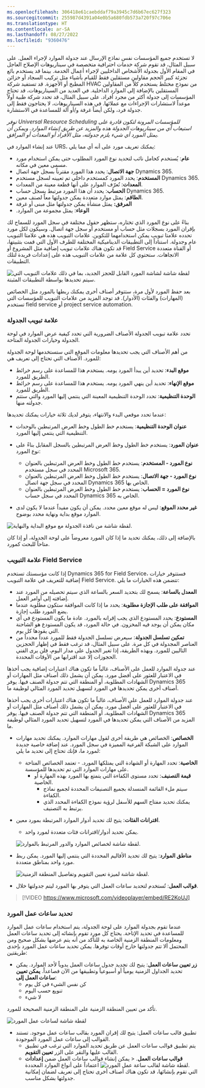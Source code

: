 ```yaml
---
ms.openlocfilehash: 306418e61caebddaf79a3945c7d6b67ec627f323
ms.sourcegitcommit: 255987d4391a04e0b5a680fdb573a720f97c706e
ms.translationtype: HT
ms.contentlocale: ar-SA
ms.lasthandoff: 08/27/2022
ms.locfileid: "9360476"
---
```

لا تستخدم جميع المؤسسات نفس نماذج الإرسال عند جدولة الموارد لإجراء العمل.  على سبيل المثال، قد تقوم شركة خدمات احترافية متخصصة في سيناريوهات الإصلاح العاجل في المقام الأول بجدولة الأشخاص الداخليين لإجراء أعمال الخدمة.  بينما قد يستخدم بائع تجزئة كبير الحجم مقاولين مستقلين فقط للقيام بأشياء مثل تركيب السجاد أو خزائن المطبخ أو الأجهزة. قد تستفيد شركة HVAC من نموذج مختلط يستخدم كلاً من المقاولين المستقلين بالإضافة إلى الموارد الداخلية.  في العديد من السيناريوهات، قد تحتاج المؤسسات إلى جدولة أكثر من مجرد أفراد.  على سبيل المثال، قد تحدد شركة طبية أولاً موعداً لاستشارات الإجراءات مع عملائها.  في هذه السيناريوهات، لا يحتاجون فقط إلى جدولة فرد، ولكن أيضاً غرفة و/أو آلة للمساعدة في الاستشارة.

*توفر Universal Resource Scheduling للمؤسسات المرونة لتكون قادرة على استيعاب أي من سيناريوهات الجدولة هذه والمزيد عن طريق إنشاء الموارد. ويمكن أن يمثل المورد أي شيء يلزم جدولته، مثل الأفراد أو المعدات أو المرافق.*   

عند إنشاء الموارد في URS، يمكنك تعريف مورد على أنه أي مما يلي:

- **عام**: يُستخدم كحامل نائب لتحديد نوع المورد المطلوب حتى يمكن استخدام مورد مسمى معين في مكانه.
- **جهة الاتصال**: يحدد هذا المورد مقترناً بسجل جهة اتصال Dynamics 365.
- **المستخدم**: يحدد المورد كمستخدم داخلي تم تعيينه لسجل مستخدم Dynamics 365.
- **المعدات**: تُعرّف الموارد على أنها قطعة معينة من المعدات.
- **الحساب**: يحدد أن هذا المورد مرتبط بسجل حساب Dynamics 365.
- **الطاقم‬**: يمثل موارد متعددة يمكن جدولتها معاً لصنف معين.
- **المرفق:** يمثل منشأة يمكن جدولتها مثل مبنى أو غرفة
- **الوعاء‬‏‫**: يمثل مجموعة من الموارد.

بناءً على نوع المورد الذي تختاره، ستظهر حقول مختلفة في سجل المورد للسماح لك بإقران المورد بسجلات مثل حساب أو مستخدم أو سجل جهة اتصال. وسيكون لكل مورد تحدده علامتا تبويب يمكن استخدامهما للتكوين. علامات التبويب هذه هي علامتا التبويب عام وجدولة. استناداً إلى التطبيقات الديناميكية المختلفة للطرف الأول التي قمت بتثبيتها، قد تكون هناك علامات تبويب إضافية مثل المشروع أو Field Service أو القناة متعددة الاتجاهات.  ستحتوي كل علامة من علامات التبويب هذه على إعدادات فريدة لتلك التطبيقات.  

![لقطة شاشة لشاشة المورد القابل للحجز الجديد، بما في ذلك علامات التبويب التي سيتم تحديدها بواسطة التطبيقات المثبتة.](../media/urs-3-new-resource.png)

بعد حفظ المورد لأول مرة، ستتوفر أصناف أخرى يمكنك ربطها بالمورد مثل الخصائص (المهارات) والفئات (الأدوار). قد توجد المزيد من علامات التبويب للمؤسسات التي تستخدم field service أو project service automation.

### <a name="scheduling-tab"></a>علامة تبويب الجدولة

تحدد علامة تبويب الجدولة الأصناف الضرورية التي تحدد كيفية عرض الموارد في لوحة الجدولة وخيارات الجدولة المتاحة.

من أهم الأصناف التي يجب تحديدها معلومات الموقع التي ستستخدمها لوحة الجدولة للمورد. الأصناف التي تحتاج إلى تعريف هي:

- **موقع البدء**: تحديد أين يبدأ المورد يومه. يستخدم هذا للمساعدة على رسم خرائط الطريق للمورد.
- **موقع الإنهاء**: تحديد أين ينهي المورد يومه. يستخدم هذا للمساعدة على رسم خرائط الطريق للمورد.
- **الوحدة التنظيمية**: تحدد الوحدة التنظيمية المعينة التي ينتمي إليها المورد والتي ستتم جدولته منها.

عندما تحدد موقعي البدء والانتهاء، يتوفر لديك ثلاثة خيارات يمكنك تحديدها:

- **عنوان الوحدة التنظيمية**: يستخدم خط الطول وخط العرض المرتبطين بالوحدات التنظيمية التي ينتمي إليها المورد.
- **عنوان المورد**: يستخدم خط الطول وخط العرض المرتبطين بالسجل المقابل بناءً على نوع المورد:
  - **نوع المورد - المستخدم**: يستخدم خط الطول وخط العرض المرتبطين بالعنوان المحدد في سجل مستخدم Microsoft 365.
  - **نوع المورد - جهة الاتصال**: يستخدم خط الطول وخط العرض المرتبطين بالعنوان المحدد في سجل جهة اتصال Dynamics 365 الخاص بها.
  - **نوع المورد = الحساب**: يستخدم خط الطول وخط العرض المرتبطين بالعنوان المحدد في سجل حساب Dynamics 365 الخاص به.

- **غير محدد الموقع**: ليس له موقع معين محدد. يمكن أن يكون مفيداً عندما لا يكون لدى الموارد موقع بداية ونهاية محدد بوضوح.

![لقطة شاشة من نافذة الجدولة مع موقع البداية والنهاية.](../media/URS-Unit3-1.png)

بالإضافة إلى ذلك، يمكنك تحديد ما إذا كان المورد معروضاً على لوحة الجدولة، أو إذا كان متاحاً للبحث كمورد.

### <a name="field-service-tab"></a>علامة التبويب Field Service

إذا كانت مؤسستك تستخدم Dynamics 365 for Field Service، فستتوفر خيارات إضافية للتعريف في علامة التبويب Field Service. تتضمن هذه الخيارات ما يلي:
-   **المعدل بالساعة**: يسمح لك بتحديد السعر بالساعة الذي سيتم تحصيله من المورد عند إضافته إلى أوامر العمل.  
-   **الموافقة على طلب الإجازة مطلوبة‬**: يحدد ما إذا كانت الموافقة ستكون مطلوبة عندما يضع المورد طلب إجازة.  
-   **المستودع**: يحدد المستودع الذي يجب إقرانه بالمورد.  عادة ما يكون المستودع في أي مكان يمكن أن يوجد فيه المخزون.  في حالة المورد، قد يكون المستودع هو الشاحنة التي يقودها كل يوم.  
-   **تمكين تسلسل الجدولة‬**: سيعرض تسلسل الجدولة فقط للمورد عدداً محدداً من العناصر المجدولة في كل مرة.  على سبيل المثال، قد ترغب فقط في إظهار الحجزين التاليين للمورد.  وبهذه الطريقة، إذا تغير الجدول على مدار اليوم، فلن يرى الفني الحجوزات إلا عند اقترابها من الأوقات المحددة.

عند جدولة الموارد للعمل على الأصناف، غالباً ما تكون هناك اعتبارات إضافية يجب أخذها في الاعتبار للعثور على أفضل مورد.  يمكن أن يشمل ذلك أصناف مثل المهارات أو الشهادات المطلوبة، أو المنطقة التي تتم جدولة الصنف فيها.  يوفر Dynamics 365 أصناف أخرى يمكن تحديدها في المورد لتسهيل تحديد المورد المثالي لوظيفة ما.  

عند جدولة الموارد للعمل على الأصناف، غالباً ما تكون هناك اعتبارات أخرى يجب أخذها في الاعتبار للعثور على أفضل مورد. يمكن أن يشمل ذلك أصناف مثل المهارات أو الشهادات المطلوبة، أو المنطقة التي تتم جدولة الصنف فيها. يوفر Dynamics 365 المزيد من الأصناف التي يمكن تحديدها في المورد لتسهيل تحديد المورد المثالي لوظيفة ما.

- **الخصائص**: الخصائص هي طريقة أخرى لقول مهارات الموارد. يمكنك تحديد مهارات الموارد على الشبكة الفرعية المميزة في سجل المورد. عند إضافة خاصية جديدة لمورد ما، فإنك تحتاج إلى تحديد ما يلي:
  - **الخاصية**: تحدد المهارة أو الشهادة التي يمتلكها المورد.
        -   تعتمد الخصائص المتاحة على مهارات الموارد التي تم تحديدها للمؤسسة.
    -   **قيمة التصنيف**: تحدد مستوى الكفاءة التي يتمتع بها المورد بهذه المهارة أو الخاصية.
        -   سيتم ملء القائمة المنسدلة بجميع التصنيفات المحددة لجميع نماذج الكفاءة.
        -   يمكنك تحديد مفتاح السهم للأسفل لرؤية نموذج الكفاءة المحدد الذي يرتبط به التصنيف.
-   **اقترانات الفئات**: يتيح لك تحديد أدوار الموارد المرتبطة بمورد معين.
    -   يمكن تحديد أدوار/اقترانات فئات متعددة لمورد واحد.

    ![لقطة شاشة لخصائص الموارد والدور المرتبط بالموارد.](../media/urs-3-skills.png)

-   **مناطق الموارد**: يتيح لك تحديد الأقاليم المحددة التي ينتمي إليها المورد. يمكن ربط مورد واحد بمناطق متعددة.

    ![لقطة شاشة لميزة تعيين التقويم وتفاصيل المنطقة الزمنية.](../media/urs-3-territory.png)

-   **قوالب العمل**: تُستخدم لتحديد ساعات العمل التي يتوفر بها المورد ليتم جدولتها خلال.

> [!VIDEO https://www.microsoft.com/videoplayer/embed/RE2KoUJ]

### <a name="defining-a-resources-work-hours"></a>تحديد ساعات عمل المورد

عندما تقوم بجدولة الموارد على لوحة الجدولة، يتم استخدام ساعات عمل الموارد للمساعدة في تحديد الإتاحة. يحتاج كل مورد تقوم بإنشائه إلى تحديد ساعات العمل ومعلومات المنطقة الزمنية الخاصة به للتأكد من أنه يتم عرضها بشكل صحيح ومن المحتمل ألا تتم جدولتها خارج أوقات توفرها. يمكن تحديد ساعات عمل المورد بإحدى طريقتين:

-   **زر تعيين ساعات العمل**: يتيح لك تحديد جدول ساعات العمل يدوياً لأحد الموارد. يمكن تحديد الجداول الزمنية يومياً أو أسبوعياً وتطبيقها من الآن فصاعداً.
    **يمكن تعيين ساعات العمل إلى**:
    -   كن نفس الشيء في كل يوم
    -   تنويع حسب اليوم
    -   لا شيء

تأكد من تعيين المنطقة الزمنية على المنطقة الزمنية الصحيحة للمورد.

![لقطة شاشة لساعات عمل المورد](../media/urs-3-work-hours.png)

-   تطبيق قالب ساعات العمل: يتيح لك إقران المورد بقالب ساعات عمل موجود. تستند القوالب إلى ساعات عمل المورد الموجودة.
    -   يتم تطبيق قوالب ساعات العمل عن طريق تحديد الموارد التي ترغب في تطبيق القالب عليها والنقر على الزر **تعيين التقويم**.
    -   يمكن إنشاء قوالب ساعات العمل ضمن **إعدادات** \> **‎قوالب ساعات العمل**.
![لقطة شاشة لقالب ساعة عمل المورد.](../media/urs-3-work-hour-template.png)
اعتماداً على أنواع الموارد المحددة التي تقوم بإنشائها، قد تكون هناك أصناف أخرى تحتاج إلى تعريف لضمان إمكانية جدولتها بشكل مناسب.
